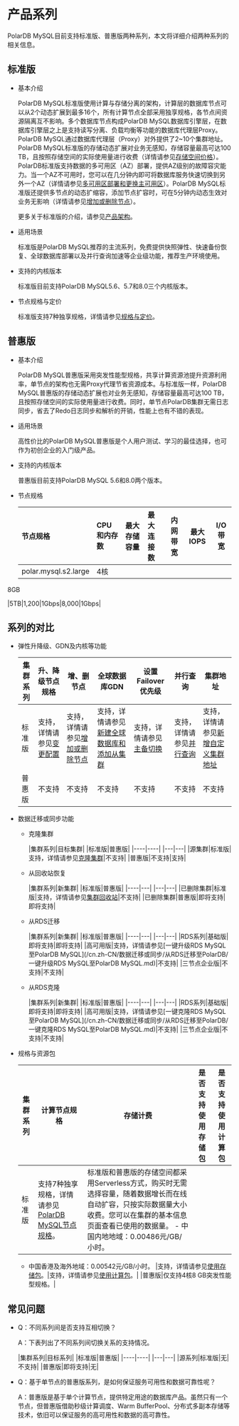 # 产品系列

PolarDB MySQL目前支持标准版、普惠版两种系列，本文将详细介绍两种系列的相关信息。

## 标准版

-   基本介绍

    PolarDB MySQL标准版使用计算与存储分离的架构，计算层的数据库节点可以从2个动态扩展到最多16个，所有计算节点全部采用独享规格，各节点间资源隔离互不影响。多个数据库节点构成PolarDB MySQL数据库引擎层，在数据库引擎层之上是支持读写分离、负载均衡等功能的数据库代理层Proxy。PolarDB MySQL通过数据库代理层（Proxy）对外提供了2~10个集群地址。PolarDB MySQL标准版的存储动态扩展对业务无感知，存储容量最高可达100 TB，且按照存储空间的实际使用量进行收费（详情请参见[存储空间价格](/cn.zh-CN/产品定价/规格与定价.mdsection_u9d_n9d_3jt)）。PolarDB标准版支持数据的多可用区（AZ）部署，提供AZ级别的故障容灾能力。当一个AZ不可用时，您可以在几分钟内即可将数据库服务快速切换到另外一个AZ（详情请参见[多可用区部署和更换主可用区](/cn.zh-CN/用户指南/部署架构/多可用区部署和更换主可用区.md)）。PolarDB MySQL标准版还提供多节点的动态扩缩容，添加节点扩容时，可在5分钟内动态生效对业务无影响（详情请参见[增加或删除节点](/cn.zh-CN/用户指南/弹性升降级/增加或删除节点.md)）。

    更多关于标准版的介绍，请参见[产品架构](/cn.zh-CN/产品简介/产品架构.md)。

-   适用场景

    标准版是PolarDB MySQL推荐的主流系列，免费提供快照弹性、快速备份恢复、全球数据库部署以及并行查询加速等企业级功能，推荐生产环境使用。

-   支持的内核版本

    标准版目前支持PolarDB MySQL5.6、5.7和8.0三个内核版本。

-   节点规格与定价

    标准版支持7种独享规格，详情请参见[规格与定价](/cn.zh-CN/产品定价/规格与定价.md)。


## 普惠版

-   基本介绍

    PolarDB MySQL普惠版采用突发性能型规格，共享计算资源池提升资源利用率，单节点的架构也无需Proxy代理节省资源成本。与标准版一样，PolarDB MySQL普惠版的存储动态扩展也对业务无感知，存储容量最高可达100 TB，且按照存储空间的实际使用量进行收费。同时，单节点PolarDB集群无需日志同步，省去了Redo日志同步和解析的开销，性能上也有不错的表现。

-   适用场景

    高性价比的PolarDB MySQL普惠版是个人用户测试、学习的最佳选择，也可作为初创企业的入门级产品。

-   支持的内核版本

    普惠版目前支持PolarDB MySQL 5.6和8.0两个版本。

-   节点规格

    |节点规格|CPU和内存数|最大存储容量|最大连接数|内网带宽|最大IOPS|I/O带宽|
    |:---|:------|:-----|:----|----|------|-----|
    |polar.mysql.s2.large|4核

8GB

|5TB|1,200|1Gbps|8,000|1Gbps|


## 系列的对比

-   弹性升降级、GDN及内核等功能

    |集群系列|升、降级节点规格|增、删节点|全球数据库GDN|设置Failover优先级|并行查询|集群地址|
    |----|--------|-----|--------|-------------|----|----|
    |标准版|支持，详情请参见[变更配置](/cn.zh-CN/用户指南/弹性升降级/变更配置.md)|支持，详情请参见[增加或删除节点](/cn.zh-CN/用户指南/弹性升降级/增加或删除节点.md)|支持，详情请参见[新建全球数据库和添加从集群](/cn.zh-CN/用户指南/部署架构/全球数据库/新建全球数据库和添加从集群.md)|支持，详情请参见[主备切换](/cn.zh-CN/用户指南/部署架构/主备切换.md)|支持，详情请参见[并行查询](/cn.zh-CN/用户指南/内核功能/并行查询/并行查询.md)|支持，详情请参见[新增自定义集群地址](/cn.zh-CN/用户指南/集群访问/集群地址/新增自定义集群地址.md)|
    |普惠版|不支持|不支持|不支持|不支持|不支持|不支持|

-   数据迁移或同步功能
    -   克隆集群

        |集群系列|目标集群|
|标准版|普惠版|
        |----|----|
        |---|---|
        |源集群|标准版|支持，详情请参见[克隆集群](/cn.zh-CN/用户指南/备份与恢复/克隆集群.md)|不支持|
        |普惠版|不支持|支持|

    -   从回收站恢复

        |集群系列|新集群|
|标准版|普惠版|
        |----|---|
        |---|---|
        |已删除集群|标准版|支持，详情请参见[集群回收站](/cn.zh-CN/用户指南/备份与恢复/集群回收站.md)|不支持|
        |已删除集群|普惠版|即将支持|即将支持|

    -   从RDS迁移

        |集群系列|新集群|
|标准版|普惠版|
        |----|---|
        |---|---|
        |RDS系列|基础版|即将支持|即将支持|
        |高可用版|支持，详情请参见[一键升级RDS MySQL至PolarDB MySQL](/cn.zh-CN/数据迁移或同步/从RDS迁移至PolarDB/一键升级RDS MySQL至PolarDB MySQL.md)|不支持|
        |三节点企业版|不支持|不支持|

    -   从RDS克隆

        |集群系列|新集群|
|标准版|普惠版|
        |----|---|
        |---|---|
        |RDS系列|基础版|即将支持|即将支持|
        |高可用版|支持，详情请参见[一键克隆RDS MySQL至PolarDB MySQL](/cn.zh-CN/数据迁移或同步/从RDS迁移至PolarDB/一键克隆RDS MySQL至PolarDB MySQL.md)|不支持|
        |三节点企业版|不支持|不支持|

-   规格与资源包

    |集群系列|计算节点规格|存储计费|是否支持使用存储包|是否支持使用计算包|
    |----|------|----|---------|---------|
    |标准版|支持7种独享规格，详情请参见[PolarDB MySQL节点规格](/cn.zh-CN/产品定价/规格与定价.mdtable_3zy_l82_zxy)。|标准版和普惠版的存储空间都采用Serverless方式，购买时无需选择容量，随着数据增长而在线自动扩容，只按实际数据量大小收费。您可以在集群的基本信息页面查看已使用的数据量。    -   中国内地地域：0.00486元/GB/小时。
    -   中国香港及海外地域：0.00542元/GB/小时。
|支持，详情请参见[使用存储包](/cn.zh-CN/用户指南/购买集群或存储包/使用存储包.md)。|支持，详情请参见[使用计算包](/cn.zh-CN/用户指南/购买集群或存储包/使用计算包.md)。|
    |普惠版|仅支持4核8 GB突发性能型规格。|


## 常见问题

-   Q：不同系列间是否支持互相切换？

    A：下表列出了不同系列间切换关系的支持情况。

    |集群系列|目标系列|
|标准版|普惠版|
    |----|----|
    |---|---|
    |源系列|标准版|无|不支持|
    |普惠版|即将支持|无|

-   Q：基于单节点的普惠版系列，是如何保证服务可用性和数据可靠性呢？

    A：普惠版是基于单个计算节点，提供特定用途的数据库产品。虽然只有一个节点，但普惠版借助秒级计算调度、Warm BufferPool、分布式多副本存储等技术，依旧可以保证服务的高可用性和数据的高可靠性。


